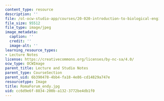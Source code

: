 ```yaml
---
content_type: resource
description: ''
file: /ol-ocw-studio-app/courses/20-020-introduction-to-biological-engineering-design-spring-2009/cc6d9e6f8834200ba1323772be4db1f0_RomaForum_endy.jpg
file_size: 95512
file_type: image/jpeg
image_metadata:
  caption: ''
  credit: ''
  image-alt: ''
learning_resource_types:
- Lecture Notes
license: https://creativecommons.org/licenses/by-nc-sa/4.0/
ocw_type: OCWImage
parent_title: Lecture and Studio Notes
parent_type: CourseSection
parent_uid: 6b390478-4bb4-fa18-4e86-cd14829a747e
resourcetype: Image
title: RomaForum_endy.jpg
uid: cc6d9e6f-8834-200b-a132-3772be4db1f0
---
```

